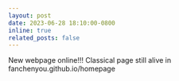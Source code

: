 ```yaml
---
layout: post
date: 2023-06-28 18:10:00-0800
inline: true
related_posts: false
---
```


New webpage online!!!
Classical page still alive in fanchenyou.github.io/homepage 